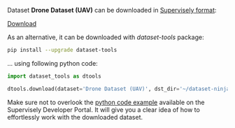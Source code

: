 Dataset **Drone Dataset (UAV)** can be downloaded in [Supervisely format](https://developer.supervisely.com/api-references/supervisely-annotation-json-format):

 [Download](https://assets.supervisely.com/remote/eyJsaW5rIjogInMzOi8vc3VwZXJ2aXNlbHktZGF0YXNldHMvMjgzN19Ecm9uZSBEYXRhc2V0IChVQVYpL2Ryb25lLWRhdGFzZXQtKHVhdiktRGF0YXNldE5pbmphLnRhciIsICJzaWciOiAiTUdveG1yT1BKWXoyRkpTV0ZBRGFnakdSS3Bpb3hIbS9UeVk5STBWYWdTST0ifQ==?response-content-disposition=attachment%3B%20filename%3D%22drone-dataset-%28uav%29-DatasetNinja.tar%22)

As an alternative, it can be downloaded with *dataset-tools* package:
``` bash
pip install --upgrade dataset-tools
```

... using following python code:
``` python
import dataset_tools as dtools

dtools.download(dataset='Drone Dataset (UAV)', dst_dir='~/dataset-ninja/')
```
Make sure not to overlook the [python code example](https://developer.supervisely.com/getting-started/python-sdk-tutorials/iterate-over-a-local-project) available on the Supervisely Developer Portal. It will give you a clear idea of how to effortlessly work with the downloaded dataset.

